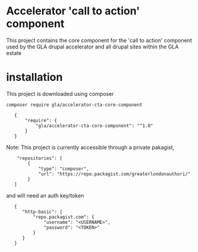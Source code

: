 # Accelerator 'call to action' component

This project contains the core component for the 'call to action' component used by the GLA drupal accelerator and all drupal sites within the GLA estate

# installation
This project is downloaded using composer
```
composer require gla/accelerator-cta-core-component
```

```
   {
       "require": {
           "gla/accelerator-cta-core-component": "^1.0"
       }
   } 
```




Note: This project is currently accessible through a private pakagist, 
```
    "repositories": [
        {
            "type": "composer",
            "url": "https://repo.packagist.com/greaterlondonauthori/"
        }
   ]
```

and will need an auth key/token
```
   {
      "http-basic": {
          "repo.packagist.com": {
              "username": "<USERNAME>",
              "password": "<TOKEN>"
          }
      }
   }
```
